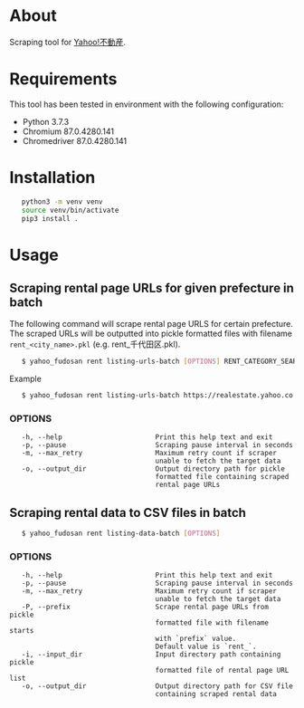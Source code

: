 # About
Scraping tool for [Yahoo!不動産](https://realestate.yahoo.co.jp/).

# Requirements
This tool has been tested in environment with the following configuration:

- Python 3.7.3
- Chromium 87.0.4280.141
- Chromedriver 87.0.4280.141

# Installation

```bash
   python3 -m venv venv
   source venv/bin/activate
   pip3 install .
```

# Usage

## Scraping rental page URLs for given prefecture in batch
The following command will scrape rental page URLS for certain prefecture.
The scraped URLs will be outputted into pickle formatted files with filename
`rent_<city_name>.pkl` (e.g. rent_千代田区.pkl).

```bash
   $ yahoo_fudosan rent listing-urls-batch [OPTIONS] RENT_CATEGORY_SEARCH_URL
```

Example

```bash
   $ yahoo_fudosan rent listing-urls-batch https://realestate.yahoo.co.jp/rent/03/13/a/
```

### OPTIONS

```
   -h, --help                       Print this help text and exit
   -p, --pause                      Scraping pause interval in seconds
   -m, --max_retry                  Maximum retry count if scraper
                                    unable to fetch the target data
   -o, --output_dir                 Output directory path for pickle
                                    formatted file containing scraped
                                    rental page URLs
```

## Scraping rental data to CSV files in batch

```bash
   $ yahoo_fudosan rent listing-data-batch [OPTIONS]
```

### OPTIONS

```
   -h, --help                       Print this help text and exit
   -p, --pause                      Scraping pause interval in seconds
   -m, --max_retry                  Maximum retry count if scraper
                                    unable to fetch the target data
   -P, --prefix                     Scrape rental page URLs from pickle
                                    formatted file with filename starts
                                    with `prefix` value.
                                    Default value is `rent_`.
   -i, --input_dir                  Input directory path containing pickle
                                    formatted file of rental page URL list
   -o, --output_dir                 Output directory path for CSV file
                                    containing scraped rental data
```
